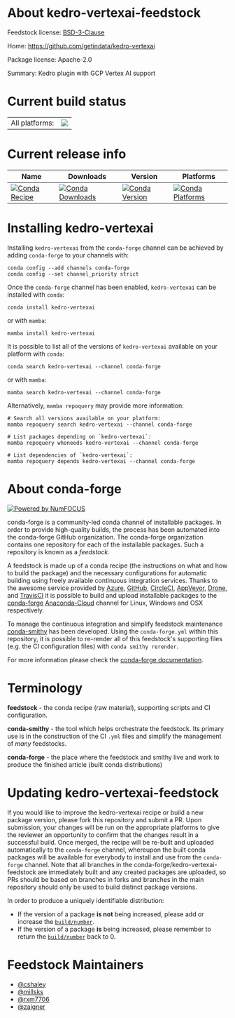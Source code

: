 About kedro-vertexai-feedstock
==============================

Feedstock license: [BSD-3-Clause](https://github.com/conda-forge/kedro-vertexai-feedstock/blob/main/LICENSE.txt)

Home: https://github.com/getindata/kedro-vertexai

Package license: Apache-2.0

Summary: Kedro plugin with GCP Vertex AI support

Current build status
====================


<table><tr><td>All platforms:</td>
    <td>
      <a href="https://dev.azure.com/conda-forge/feedstock-builds/_build/latest?definitionId=19684&branchName=main">
        <img src="https://dev.azure.com/conda-forge/feedstock-builds/_apis/build/status/kedro-vertexai-feedstock?branchName=main">
      </a>
    </td>
  </tr>
</table>

Current release info
====================

| Name | Downloads | Version | Platforms |
| --- | --- | --- | --- |
| [![Conda Recipe](https://img.shields.io/badge/recipe-kedro--vertexai-green.svg)](https://anaconda.org/conda-forge/kedro-vertexai) | [![Conda Downloads](https://img.shields.io/conda/dn/conda-forge/kedro-vertexai.svg)](https://anaconda.org/conda-forge/kedro-vertexai) | [![Conda Version](https://img.shields.io/conda/vn/conda-forge/kedro-vertexai.svg)](https://anaconda.org/conda-forge/kedro-vertexai) | [![Conda Platforms](https://img.shields.io/conda/pn/conda-forge/kedro-vertexai.svg)](https://anaconda.org/conda-forge/kedro-vertexai) |

Installing kedro-vertexai
=========================

Installing `kedro-vertexai` from the `conda-forge` channel can be achieved by adding `conda-forge` to your channels with:

```
conda config --add channels conda-forge
conda config --set channel_priority strict
```

Once the `conda-forge` channel has been enabled, `kedro-vertexai` can be installed with `conda`:

```
conda install kedro-vertexai
```

or with `mamba`:

```
mamba install kedro-vertexai
```

It is possible to list all of the versions of `kedro-vertexai` available on your platform with `conda`:

```
conda search kedro-vertexai --channel conda-forge
```

or with `mamba`:

```
mamba search kedro-vertexai --channel conda-forge
```

Alternatively, `mamba repoquery` may provide more information:

```
# Search all versions available on your platform:
mamba repoquery search kedro-vertexai --channel conda-forge

# List packages depending on `kedro-vertexai`:
mamba repoquery whoneeds kedro-vertexai --channel conda-forge

# List dependencies of `kedro-vertexai`:
mamba repoquery depends kedro-vertexai --channel conda-forge
```


About conda-forge
=================

[![Powered by
NumFOCUS](https://img.shields.io/badge/powered%20by-NumFOCUS-orange.svg?style=flat&colorA=E1523D&colorB=007D8A)](https://numfocus.org)

conda-forge is a community-led conda channel of installable packages.
In order to provide high-quality builds, the process has been automated into the
conda-forge GitHub organization. The conda-forge organization contains one repository
for each of the installable packages. Such a repository is known as a *feedstock*.

A feedstock is made up of a conda recipe (the instructions on what and how to build
the package) and the necessary configurations for automatic building using freely
available continuous integration services. Thanks to the awesome service provided by
[Azure](https://azure.microsoft.com/en-us/services/devops/), [GitHub](https://github.com/),
[CircleCI](https://circleci.com/), [AppVeyor](https://www.appveyor.com/),
[Drone](https://cloud.drone.io/welcome), and [TravisCI](https://travis-ci.com/)
it is possible to build and upload installable packages to the
[conda-forge](https://anaconda.org/conda-forge) [Anaconda-Cloud](https://anaconda.org/)
channel for Linux, Windows and OSX respectively.

To manage the continuous integration and simplify feedstock maintenance
[conda-smithy](https://github.com/conda-forge/conda-smithy) has been developed.
Using the ``conda-forge.yml`` within this repository, it is possible to re-render all of
this feedstock's supporting files (e.g. the CI configuration files) with ``conda smithy rerender``.

For more information please check the [conda-forge documentation](https://conda-forge.org/docs/).

Terminology
===========

**feedstock** - the conda recipe (raw material), supporting scripts and CI configuration.

**conda-smithy** - the tool which helps orchestrate the feedstock.
                   Its primary use is in the construction of the CI ``.yml`` files
                   and simplify the management of *many* feedstocks.

**conda-forge** - the place where the feedstock and smithy live and work to
                  produce the finished article (built conda distributions)


Updating kedro-vertexai-feedstock
=================================

If you would like to improve the kedro-vertexai recipe or build a new
package version, please fork this repository and submit a PR. Upon submission,
your changes will be run on the appropriate platforms to give the reviewer an
opportunity to confirm that the changes result in a successful build. Once
merged, the recipe will be re-built and uploaded automatically to the
`conda-forge` channel, whereupon the built conda packages will be available for
everybody to install and use from the `conda-forge` channel.
Note that all branches in the conda-forge/kedro-vertexai-feedstock are
immediately built and any created packages are uploaded, so PRs should be based
on branches in forks and branches in the main repository should only be used to
build distinct package versions.

In order to produce a uniquely identifiable distribution:
 * If the version of a package **is not** being increased, please add or increase
   the [``build/number``](https://docs.conda.io/projects/conda-build/en/latest/resources/define-metadata.html#build-number-and-string).
 * If the version of a package **is** being increased, please remember to return
   the [``build/number``](https://docs.conda.io/projects/conda-build/en/latest/resources/define-metadata.html#build-number-and-string)
   back to 0.

Feedstock Maintainers
=====================

* [@cshaley](https://github.com/cshaley/)
* [@millsks](https://github.com/millsks/)
* [@rxm7706](https://github.com/rxm7706/)
* [@zaigner](https://github.com/zaigner/)

